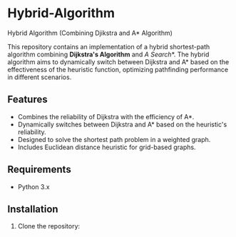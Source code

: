 # Hybrid-Algorithm
Hybrid Algorithm (Combining Djikstra and A* Algorithm) 


This repository contains an implementation of a hybrid shortest-path algorithm combining **Dijkstra's Algorithm** and **A* Search**. The hybrid algorithm aims to dynamically switch between Dijkstra and A* based on the effectiveness of the heuristic function, optimizing pathfinding performance in different scenarios.

## Features
- Combines the reliability of Dijkstra with the efficiency of A*.
- Dynamically switches between Dijkstra and A* based on the heuristic's reliability.
- Designed to solve the shortest path problem in a weighted graph.
- Includes Euclidean distance heuristic for grid-based graphs.

## Requirements
- Python 3.x

## Installation

1. Clone the repository:
